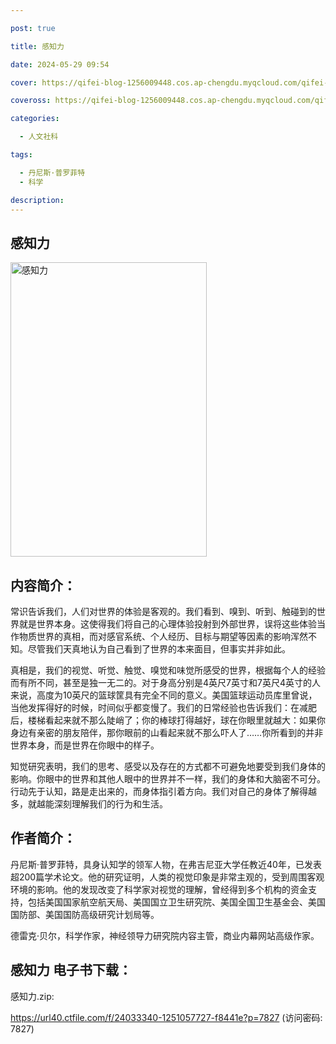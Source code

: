 ```yaml
---

post: true

title: 感知力

date: 2024-05-29 09:54

cover: https://qifei-blog-1256009448.cos.ap-chengdu.myqcloud.com/qifei-blog/65cb602b9f345e8d033aade2.jpg

coveross: https://qifei-blog-1256009448.cos.ap-chengdu.myqcloud.com/qifei-blog/65cb602b9f345e8d033aade2.jpg

categories:

  - 人文社科

tags:

  - 丹尼斯·普罗菲特
  - 科学

description:
---
```




## 感知力
<img alt="感知力 " class="aligncenter loaded" data-was-processed="true" decoding="async" fetchpriority="high" height="471" src="https://qifei-blog-1256009448.cos.ap-chengdu.myqcloud.com/qifei-blog/65cb602b9f345e8d033aade2.jpg " style="cursor: zoom-in;" width="314"/>

## 内容简介：

常识告诉我们，人们对世界的体验是客观的。我们看到、嗅到、听到、触碰到的世界就是世界本身。这使得我们将自己的心理体验投射到外部世界，误将这些体验当作物质世界的真相，而对感官系统、个人经历、目标与期望等因素的影响浑然不知。尽管我们天真地认为自己看到了世界的本来面目，但事实并非如此。

真相是，我们的视觉、听觉、触觉、嗅觉和味觉所感受的世界，根据每个人的经验而有所不同，甚至是独一无二的。对于身高分别是4英尺7英寸和7英尺4英寸的人来说，高度为10英尺的篮球筐具有完全不同的意义。美国篮球运动员库里曾说，当他发挥得好的时候，时间似乎都变慢了。我们的日常经验也告诉我们：在减肥后，楼梯看起来就不那么陡峭了；你的棒球打得越好，球在你眼里就越大：如果你身边有亲密的朋友陪伴，那你眼前的山看起来就不那么吓人了……你所看到的并非世界本身，而是世界在你眼中的样子。

知觉研究表明，我们的思考、感受以及存在的方式都不可避免地要受到我们身体的影响。你眼中的世界和其他人眼中的世界并不一样，我们的身体和大脑密不可分。行动先于认知，路是走出来的，而身体指引着方向。我们对自己的身体了解得越多，就越能深刻理解我们的行为和生活。

## 作者简介：

丹尼斯·普罗菲特，具身认知学的领军人物，在弗吉尼亚大学任教近40年，已发表超200篇学术论文。他的研究证明，人类的视觉印象是非常主观的，受到周围客观环境的影响。他的发现改变了科学家对视觉的理解，曾经得到多个机构的资金支持，包括美国国家航空航天局、美国国立卫生研究院、美国全国卫生基金会、美国国防部、美国国防高级研究计划局等。

德雷克·贝尔，科学作家，神经领导力研究院内容主管，商业内幕网站高级作家。

## 感知力 电子书下载：


感知力.zip: 

https://url40.ctfile.com/f/24033340-1251057727-f8441e?p=7827 (访问密码: 7827)